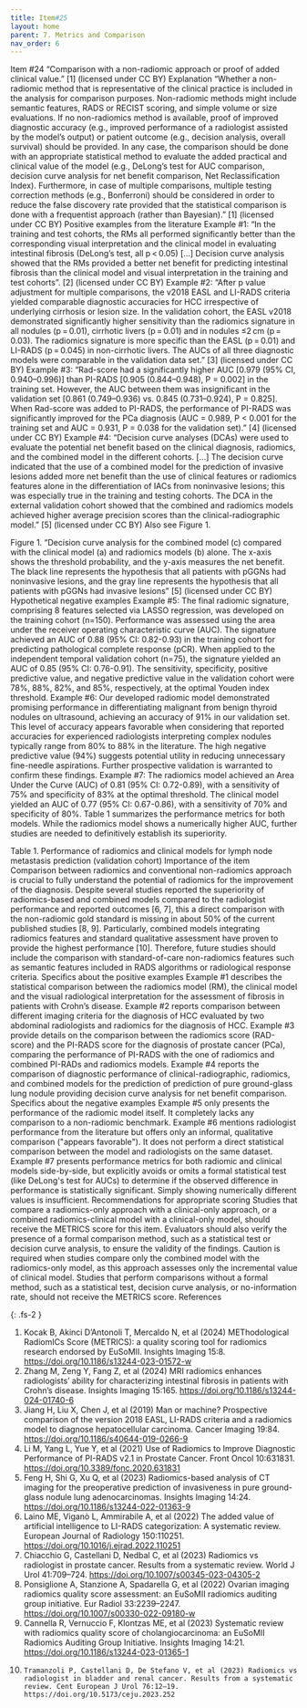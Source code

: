 ```yaml
---
title: Item#25
layout: home
parent: 7. Metrics and Comparison
nav_order: 6
---
```


Item #24
“Comparison with a non-radiomic approach or proof of added clinical value.” [1]  (licensed under CC BY)
Explanation
“Whether a non-radiomic method that is representative of the clinical practice is included in the analysis for comparison purposes. Non-radiomic methods might include semantic features, RADS or RECIST scoring, and simple volume or size evaluations. If no non-radiomics method is available, proof of improved diagnostic accuracy (e.g., improved performance of a radiologist assisted by the model’s output) or patient outcome (e.g., decision analysis, overall survival) should be provided. In any case, the comparison should be done with an appropriate statistical method to evaluate the added practical and clinical value of the model (e.g., DeLong’s test for AUC comparison, decision curve analysis for net benefit comparison, Net Reclassification Index). Furthermore, in case of multiple comparisons, multiple testing correction methods (e.g., Bonferroni) should be considered in order to reduce the false discovery rate provided that the statistical comparison is done with a frequentist approach (rather than Bayesian).” [1]  (licensed under CC BY)
Positive examples from the literature
Example #1: “In the training and test cohorts, the RMs all performed significantly better than the corresponding visual interpretation and the clinical model in evaluating intestinal fibrosis (DeLong’s test, all p < 0.05) […] Decision curve analysis showed that the RMs provided a better net benefit for predicting intestinal fibrosis than the clinical model and visual interpretation in the training and test cohorts”. [2] (licensed under CC BY)
Example #2: “After p value adjustment for multiple comparisons, the v2018 EASL and LI-RADS criteria yielded comparable diagnostic accuracies for HCC irrespective of underlying cirrhosis or lesion size. In the validation cohort, the EASL v2018 demonstrated significantly higher sensitivity than the radiomics signature in all nodules (p = 0.01), cirrhotic livers (p = 0.01) and in nodules ≤2 cm (p = 0.03). The radiomics signature is more specific than the EASL (p = 0.01) and LI-RADS (p = 0.045) in non-cirrhotic livers. The AUCs of all three diagnostic models were comparable in the validation data set.” [3] (licensed under CC BY)
Example #3: “Rad-score had a significantly higher AUC [0.979 (95% CI, 0.940–0.996)] than PI-RADS [0.905 (0.844–0.948), P = 0.002] in the training set. However, the AUC between them was insignificant in the validation set [0.861 (0.749–0.936) vs. 0.845 (0.731–0.924), P = 0.825]. When Rad-score was added to PI-RADS, the performance of PI-RADS was significantly improved for the PCa diagnosis (AUC = 0.989, P < 0.001 for the training set and AUC = 0.931, P = 0.038 for the validation set).” [4] (licensed under CC BY)
Example #4: “Decision curve analyses (DCAs) were used to evaluate the potential net benefit based on the clinical diagnosis, radiomics, and the combined model in the different cohorts. […]
The decision curve indicated that the use of a combined model for the prediction of invasive lesions added more net benefit than the use of clinical features or radiomics features alone in the differentiation of IACs from noninvasive lesions; this was especially true in the training and testing cohorts. The DCA in the external validation cohort showed that the combined and radiomics models achieved higher average precision scores than the clinical-radiographic model.” [5] (licensed under CC BY)
Also see Figure 1.

 
Figure 1. “Decision curve analysis for the combined model (c) compared with the clinical model (a) and radiomics models (b) alone. The x-axis shows the threshold probability, and the y-axis measures the net benefit. The black line represents the hypothesis that all patients with pGGNs had noninvasive lesions, and the gray line represents the hypothesis that all patients with pGGNs had invasive lesions” [5] (licensed under CC BY)
Hypothetical negative examples
Example #5: The final radiomic signature, comprising 8 features selected via LASSO regression, was developed on the training cohort (n=150). Performance was assessed using the area under the receiver operating characteristic curve (AUC). The signature achieved an AUC of 0.88 (95% CI: 0.82-0.93) in the training cohort for predicting pathological complete response (pCR). When applied to the independent temporal validation cohort (n=75), the signature yielded an AUC of 0.85 (95% CI: 0.76-0.91). The sensitivity, specificity, positive predictive value, and negative predictive value in the validation cohort were 78%, 88%, 82%, and 85%, respectively, at the optimal Youden index threshold.
Example #6: Our developed radiomic model demonstrated promising performance in differentiating malignant from benign thyroid nodules on ultrasound, achieving an accuracy of 91% in our validation set. This level of accuracy appears favorable when considering that reported accuracies for experienced radiologists interpreting complex nodules typically range from 80% to 88% in the literature. The high negative predictive value (94%) suggests potential utility in reducing unnecessary fine-needle aspirations. Further prospective validation is warranted to confirm these findings.
Example #7: The radiomics model achieved an Area Under the Curve (AUC) of 0.81 (95% CI: 0.72-0.89), with a sensitivity of 75% and specificity of 83% at the optimal threshold. The clinical model yielded an AUC of 0.77 (95% CI: 0.67-0.86), with a sensitivity of 70% and specificity of 80%. Table 1 summarizes the performance metrics for both models. While the radiomics model shows a numerically higher AUC, further studies are needed to definitively establish its superiority.
 
Table 1. Performance of radiomics and clinical models for lymph node metastasis prediction (validation cohort)
Importance of the item
Comparison between radiomics and conventional non-radiomics approach is crucial to fully understand the potential of radiomics for the improvement of the diagnosis. Despite several studies reported the superiority of radiomics-based and combined models compared to the radiologist performance and reported outcomes [6, 7], this a direct comparison with the non-radiomic gold standard is missing in about 50% of the current published studies [8, 9]. Particularly, combined models integrating radiomics features and standard qualitative assessment have proven to provide the highest performance [10]. Therefore, future studies should include the comparison with standard-of-care non-radiomics features such as semantic features included in RADS algorithms or radiological response criteria. 
Specifics about the positive examples
Example #1 describes the statistical comparison between the radiomics model (RM), the clinical model and the visual radiological interpretation for the assessment of fibrosis in patients with Crohn’s disease. Example #2 reports comparison between different imaging criteria for the diagnosis of HCC evaluated by two abdominal radiologists and radiomics for the diagnosis of HCC. Example #3 provide details on the comparison between the radiomics score (RAD-score) and the PI-RADS score for the diagnosis of prostate cancer (PCa), comparing the performance of PI-RADS with the one of radiomics and combined PI-RADs and radiomics models. Example #4 reports the comparison of diagnostic performance of clinical-radiographic, radiomics, and combined models for the prediction of prediction of pure ground-glass lung nodule providing decision curve analysis for net benefit comparison.
Specifics about the negative examples
Example #5 only presents the performance of the radiomic model itself. It completely lacks any comparison to a non-radiomic benchmark. Example #6 mentions radiologist performance from the literature but offers only an informal, qualitative comparison ("appears favorable"). It does not perform a direct statistical comparison between the model and radiologists on the same dataset. Example #7 presents performance metrics for both radiomic and clinical models side-by-side, but explicitly avoids or omits a formal statistical test (like DeLong's test for AUCs) to determine if the observed difference in performance is statistically significant. Simply showing numerically different values is insufficient.
Recommendations for appropriate scoring
Studies that compare a radiomics-only approach with a clinical-only approach, or a combined radiomics-clinical model with a clinical-only model, should receive the METRICS score for this item. Evaluators should also verify the presence of a formal comparison method, such as a statistical test or decision curve analysis, to ensure the validity of the findings.
Caution is required when studies compare only the combined model with the radiomics-only model, as this approach assesses only the incremental value of clinical model. 
Studies that perform comparisons without a formal method, such as a statistical test, decision curve analysis, or no-information rate, should not receive the METRICS score.
References

{: .fs-2 }

1. 	Kocak B, Akinci D’Antonoli T, Mercaldo N, et al (2024) METhodological RadiomICs Score (METRICS): a quality scoring tool for radiomics research endorsed by EuSoMII. Insights Imaging 15:8. https://doi.org/10.1186/s13244-023-01572-w
2. 	Zhang M, Zeng Y, Fang Z, et al (2024) MRI radiomics enhances radiologists’ ability for characterizing intestinal fibrosis in patients with Crohn’s disease. Insights Imaging 15:165. https://doi.org/10.1186/s13244-024-01740-6
3. 	Jiang H, Liu X, Chen J, et al (2019) Man or machine? Prospective comparison of the version 2018 EASL, LI-RADS criteria and a radiomics model to diagnose hepatocellular carcinoma. Cancer Imaging 19:84. https://doi.org/10.1186/s40644-019-0266-9
4. 	Li M, Yang L, Yue Y, et al (2021) Use of Radiomics to Improve Diagnostic Performance of PI-RADS v2.1 in Prostate Cancer. Front Oncol 10:631831. https://doi.org/10.3389/fonc.2020.631831
5. 	Feng H, Shi G, Xu Q, et al (2023) Radiomics-based analysis of CT imaging for the preoperative prediction of invasiveness in pure ground-glass nodule lung adenocarcinomas. Insights Imaging 14:24. https://doi.org/10.1186/s13244-022-01363-9
6. 	Laino ME, Viganò L, Ammirabile A, et al (2022) The added value of artificial intelligence to LI-RADS categorization: A systematic review. European Journal of Radiology 150:110251. https://doi.org/10.1016/j.ejrad.2022.110251
7. 	Chiacchio G, Castellani D, Nedbal C, et al (2023) Radiomics vs radiologist in prostate cancer. Results from a systematic review. World J Urol 41:709–724. https://doi.org/10.1007/s00345-023-04305-2
8. 	Ponsiglione A, Stanzione A, Spadarella G, et al (2022) Ovarian imaging radiomics quality score assessment: an EuSoMII radiomics auditing group initiative. Eur Radiol 33:2239–2247. https://doi.org/10.1007/s00330-022-09180-w
9. 	Cannella R, Vernuccio F, Klontzas ME, et al (2023) Systematic review with radiomics quality score of cholangiocarcinoma: an EuSoMII Radiomics Auditing Group Initiative. Insights Imaging 14:21. https://doi.org/10.1186/s13244-023-01365-1
10. 	Tramanzoli P, Castellani D, De Stefano V, et al (2023) Radiomics vs radiologist in bladder and renal cancer. Results from a systematic review. Cent European J Urol 76:12–19. https://doi.org/10.5173/ceju.2023.252



